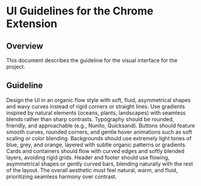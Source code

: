 # UI Guidelines for the Chrome Extension

## Overview
This document describes the guideline for the visual interface for the project.

## Guideline
Design the UI in an organic flow style with soft, fluid, asymmetrical shapes and wavy curves instead of rigid corners or straight lines. Use gradients inspired by natural elements (oceans, plants, landscapes) with seamless blends rather than sharp contrasts. Typography should be rounded, friendly, and approachable (e.g., Nunito, Quicksand). Buttons should feature smooth curves, rounded corners, and gentle hover animations such as soft scaling or color blending. Backgrounds should use extremely light tones of blue, grey, and orange, layered with subtle organic patterns or gradients. Cards and containers should flow with curved edges and softly blended layers, avoiding rigid grids. Header and footer should use flowing, asymmetrical shapes or gently curved bars, blending naturally with the rest of the layout. The overall aesthetic must feel natural, warm, and fluid, prioritizing seamless harmony over contrast.
